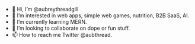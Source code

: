 - 👋 Hi, I’m @aubreythreadgill
- 👀 I’m interested in web apps, simple web games, nutrition, B2B SaaS, AI.
- 🌱 I’m currently learning MERN.
- 💞️ I’m looking to collaborate on dope or fun stuff.
- 📫 How to reach me Twitter @aubthread.

<!---
aubreythreadgill/aubreythreadgill is a ✨ special ✨ repository because its `README.md` (this file) appears on your GitHub profile.
You can click the Preview link to take a look at your changes.
--->
